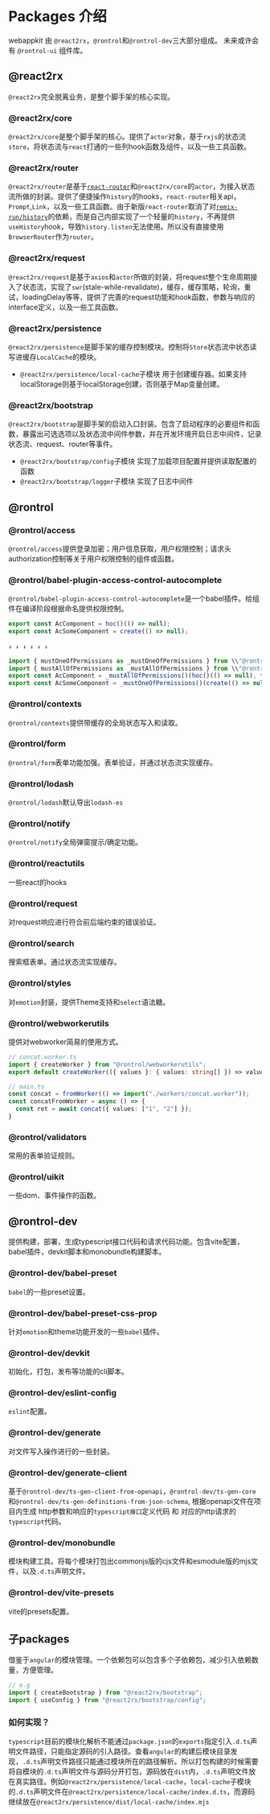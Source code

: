 # Packages 介绍

webappkit 由 `@react2rx`，`@rontrol`和`@rontrol-dev`三大部分组成。
未来或许会有 `@rontrol-ui` 组件库。

## @react2rx

`@react2rx`完全脱离业务，是整个脚手架的核心实现。

### @react2rx/core
`@react2rx/core`是整个脚手架的核心。提供了`actor`对象，基于`rxjs`的状态流`store`，将状态流与`react`打通的一些列hook函数及组件，以及一些工具函数。

### @react2rx/router
`@react2rx/router`是基于[`react-router`](https://github.com/remix-run/react-router)和`@react2rx/core`的`actor`，为接入状态流所做的封装。提供了便捷操作`history`的hooks，`react-router`相关api，`Prompt`,`Link`，以及一些工具函数。由于新版`react-router`取消了对[`remix-run/history`](https://github.com/remix-run/history)的依赖，而是自己内部实现了一个轻量的`history`，不再提供`useHistory`hook，导致`history.listen`无法使用。所以没有直接使用`BrowserRouter`作为`router`。

### @react2rx/request
`@react2rx/request`是基于`axios`和`actor`所做的封装，将request整个生命周期接入了状态流，实现了`swr`(stale-while-revalidate)，缓存，缓存策略，轮询，重试，loadingDelay等等，提供了完善的request功能和hook函数，参数与响应的interface定义，以及一些工具函数。

### @react2rx/persistence
`@react2rx/persistence`是脚手架的缓存控制模块。控制将`Store`状态流中状态读写进缓存`LocalCache`的模块。

* `@react2rx/persistence/local-cache`子模块 用于创建缓存器。如果支持localStorage则基于localStorage创建，否则基于Map变量创建。

### @react2rx/bootstrap
`@react2rx/bootstrap`是脚手架的启动入口封装。包含了启动程序的必要组件和函数，暴露出可选选项以及状态流中间件参数，并在开发环境开启日志中间件，记录状态流、request、router等事件。

* `@react2rx/bootstrap/config`子模块 实现了加载项目配置并提供读取配置的函数
* `@react2rx/bootstrap/logger`子模块 实现了日志中间件

## @rontrol

### @rontrol/access
`@rontrol/access`提供登录加密；用户信息获取，用户权限控制；请求头authorization控制等关于用户权限控制的组件或函数。

### @rontrol/babel-plugin-access-control-autocomplete
`@rontrol/babel-plugin-access-control-autocomplete`是一个babel插件。给组件在编译阶段根据命名提供权限控制。

```typescript
export const AcComponent = hoc()(() => null);
export const AcSomeComponent = create(() => null);
    
↓ ↓ ↓ ↓ ↓ ↓

import { mustOneOfPermissions as _mustOneOfPermissions } from \\"@rontrol/access\\";
import { mustAllOfPermissions as _mustAllOfPermissions } from \\"@rontrol/access\\";
export const AcComponent = _mustAllOfPermissions()(hoc()(() => null), false, \\"AcComponent\\");
export const AcSomeComponent = _mustOneOfPermissions()(create(() => null), false, \\"AcSomeComponent\\");
```

### @rontrol/contexts
`@rontrol/contexts`提供带缓存的全局状态写入和读取。

### @rontrol/form
`@rontrol/form`表单功能加强。表单验证，并通过状态流实现缓存。

### @rontrol/lodash
`@rontrol/lodash`默认导出`lodash-es`

### @rontrol/notify
`@rontrol/notify`全局弹窗提示/确定功能。

### @rontrol/reactutils
一些react的hooks

### @rontrol/request
对request响应进行符合前后端约束的错误验证。

### @rontrol/search
搜索框表单。通过状态流实现缓存。

### @rontrol/styles
对`emotion`封装，提供Theme支持和`select`语法糖。

### @rontrol/webworkerutils
提供对webworker简易的使用方式。

```typescript
// concat.worker.ts
import { createWorker } from "@rontrol/webworkerutils";
export default createWorker(({ values }: { values: string[] }) => values.join("."));

// main.ts
const concat = fromWorker(() => import("./workers/concat.worker"));
const concatFromWorker = async () => {
  const ret = await concat({ values: ["1", "2"] });
}
```

### @rontrol/validators
常用的表单验证规则。

### @rontrol/uikit
一些dom、事件操作的函数。

## @rontrol-dev

提供构建，部署，生成typescript接口代码和请求代码功能。包含vite配置，babel插件，devkit脚本和monobundle构建脚本。

### @rontrol-dev/babel-preset
`babel`的一些preset设置。

### @rontrol-dev/babel-preset-css-prop
针对`emotion`和theme功能开发的一些`babel`插件。

### @rontrol-dev/devkit
初始化，打包，发布等功能的cli脚本。

### @rontrol-dev/eslint-config
`eslint`配置。

### @rontrol-dev/generate
对文件写入操作进行的一些封装。

### @rontrol-dev/generate-client
基于`@rontrol-dev/ts-gen-client-from-openapi`，`@rontrol-dev/ts-gen-core`和`@rontrol-dev/ts-gen-definitions-from-json-schema`,
根据openapi文件在项目内生成 http参数和响应的`typescript接口`定义代码 和 对应的http请求的`typescript`代码。

### @rontrol-dev/monobundle
模块构建工具。将每个模块打包出commonjs版的cjs文件和esmodule版的mjs文件，以及`.d.ts`声明文件。

### @rontrol-dev/vite-presets
vite的presets配置。

## 子packages
借鉴于`angular`的模块管理。一个依赖包可以包含多个子依赖包，减少引入依赖数量，方便管理。

```typescript
// e.g
import { createBootstrap } from "@react2rx/bootstrap";
import { useConfig } from "@react2rx/bootstrap/config";
```

### 如何实现？
`typescript`目前的模块化解析不能通过`package.json`的`exports`指定引入`.d.ts`声明文件路径，只能指定源码的引入路径。查看`angular`的构建后模块目录发现，`.d.ts`声明文件路径只能通过模块所在的路径解析。所以打包构建的时候需要将自模块的`.d.ts`声明文件与源码分开打包，源码放在`dist`内，`.d.ts`声明文件放在真实路径。例如`@react2rx/persistence/local-cache`，`local-cache`子模块的`.d.ts`声明文件在`@react2rx/persistence/local-cache/index.d.ts`，而源码继续放在`@react2rx/persistence/dist/local-cache/index.mjs`
